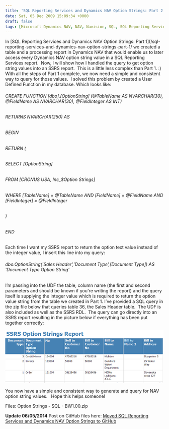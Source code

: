 ```yaml
---
title: 'SQL Reporting Services and Dynamics NAV Option Strings: Part 2'
date: Sat, 05 Dec 2009 15:09:34 +0000
draft: false
tags: [Microsoft Dynamics NAV, NAV, Navision, SQL, SQL Reporting Services, SSRS]
---
```


In [SQL Reporting Services and Dynamics NAV Option Strings: Part 1](/sql-reporting-services-and-dynamics-nav-option-strings-part-1/
we created a table and a processing report in Dynamics NAV that would enable us to later access every Dynamics NAV option string value in a SQL Reporting Services report.  Now, I will show how I handled the query to get option string values into an SSRS report.  This is a little less complex than Part 1. :) With all the steps of Part 1 complete, we now need a simple and consistent way to query for those values.  I solved this problem by created a User Defined Function in my database. Which looks like:

###### CREATE FUNCTION \[dbo\].\[OptionString\] (@TableName AS NVARCHAR(30), @FieldName AS NVARCHAR(30), @FieldInteger AS INT)

###### RETURNS NVARCHAR(250) AS

###### BEGIN

###### RETURN (

###### SELECT \[OptionString\]

###### FROM \[CRONUS USA, Inc_$Option Strings\]

###### WHERE \[TableName\] = @TableName AND \[FieldName\] = @FieldName AND \[FieldInteger\] = @FieldInteger

###### )

###### END

Each time I want my SSRS report to return the option text value instead of the integer value, I insert this line into my query:

###### dbo.OptionString('Sales Header','Document Type',\[Document Type\]) AS 'Document Type Option String'

I’m passing into the UDF the table, column name (the first and second parameters and should be known if you're writing the report) and the query itself is supplying the integer value which is required to return the option value string from the table we created in Part 1. I’ve provided a SQL query in the zip file below that queries table 36, the Sales Header table.  The UDF is also included as well as the SSRS RDL.  The query can go directly into an SSRS report resulting in the picture below if everything has been put together correctly: 

![Screenshot12_5_20092_34_03PM.png](/images/2009/12/screenshot12_5_20092_34_03pm.png) 

You now have a simple and consistent way to generate and query for NAV option string values.   Hope this helps someone! 

Files: Option Strings - SQL - BW1.00.zip 

**Update 06/05/2014** Post on GitHub files here: [Moved SQL Reporting Services and Dynamics NAV Option Strings to GitHub](2014-06-06-moved-sql-reporting-services-and-dynamics-nav-option-strings-to-github)